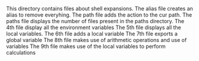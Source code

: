 This directory contains files about shell expansions.
The alias file creates an alias to remove everyhing.
The path file adds the action to the cur path.
The paths file displays the number of files present in the paths directory.
The 4th file display all the environment variables
The 5th file displays all the local variables.
The 6th file adds a local variable
The 7th file exports a global variable
The 8th file makes use of arithmetic operations and use of variables
The 9th file makes use of the local variables to perform calculations
